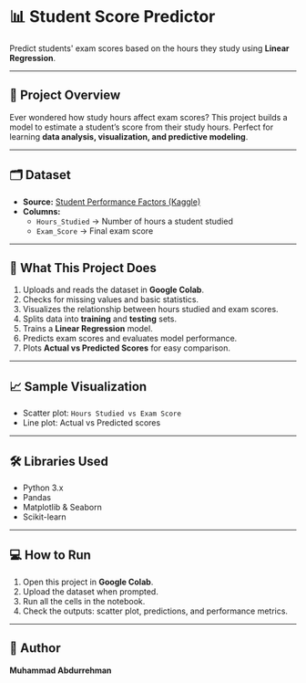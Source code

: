 # 📊 Student Score Predictor

Predict students' exam scores based on the hours they study using **Linear Regression**.  

---

## 🚀 Project Overview
Ever wondered how study hours affect exam scores? This project builds a model to estimate a student’s score from their study hours. Perfect for learning **data analysis, visualization, and predictive modeling**.  

---

## 🗂 Dataset
- **Source:** [Student Performance Factors (Kaggle)](https://www.kaggle.com/datasets/lainguyn123/student-performance-factors)  
- **Columns:**
  - `Hours_Studied` → Number of hours a student studied  
  - `Exam_Score` → Final exam score  

---

## 🔧 What This Project Does
1. Uploads and reads the dataset in **Google Colab**.  
2. Checks for missing values and basic statistics.  
3. Visualizes the relationship between hours studied and exam scores.  
4. Splits data into **training** and **testing** sets.  
5. Trains a **Linear Regression** model.  
6. Predicts exam scores and evaluates model performance.  
7. Plots **Actual vs Predicted Scores** for easy comparison.  

---

## 📈 Sample Visualization
- Scatter plot: `Hours Studied vs Exam Score`  
- Line plot: Actual vs Predicted scores  

---

## 🛠 Libraries Used
- Python 3.x  
- Pandas  
- Matplotlib & Seaborn  
- Scikit-learn  

---

## 💻 How to Run

1. Open this project in **Google Colab**.  
2. Upload the dataset when prompted.  
3. Run all the cells in the notebook.  
4. Check the outputs: scatter plot, predictions, and performance metrics.

---

## 👤 Author

**Muhammad Abdurrehman**  
